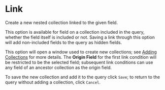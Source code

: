 # Link

Create a new nested collection linked to the given field.

This option is available for field on a collection included in the query, whether the field itself is included or not. Saving a link through this option will add non-included fields to the query as hidden fields.

This option will open a window used to create new collections; see [Adding Collections](../QueryDive-Details.md#adding-collections) for more details. The **Origin Field** for the first link condition will be restricted to be the selected field; subsequent link conditions can use any field of an ancestor collection as the origin field.

To save the new collection and add it to the query click `Save`; to return to the query without adding a collection, click `Cancel`.